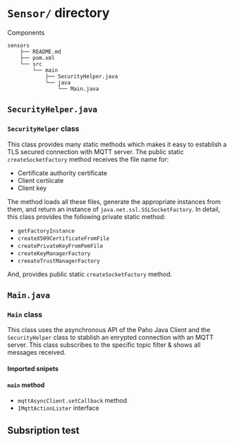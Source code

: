 # `Sensor/` directory
Components
```
sensors
    ├── README.md
    ├── pom.xml
    └── src
        └── main
            ├── SecurityHelper.java
            └── java
                └── Main.java
```

## `SecurityHelper.java`
### `SecurityHelper` class
This class provides many static methods which makes it easy to establish a TLS secured connection with MQTT server. The public static `createSocketFactory` method receives the file name for:
* Certificate authority certificate
* Client certiicate
* Client key

The method loads all these files, generate the appropriate instances from them, and return an instance of `java.net.ssl.SSLSocketFactory`. In detail, this class provides the following private static method:
* `getFactoryInstance`
* `createX509CertificateFromFile`
* `createPrivateKeyFromPemFile`
* `createKeyManagerFactory`
* `creeateTrustManagerFactory`


And, provides public static `createSocketFactory` method.

## `Main.java`
### `Main` class
This class uses the asynchronous API of the Paho Java Client and the `SecurityHelper` class to stablish an enrypted connection with an MQTT server. This class subscribes to the specific topic filter & shows all messages received.

#### Imported snipets


#### `main` method
* `mqttAsyncClient.setCallback` method
* `IMqttActionLister` interface

## Subsription test
